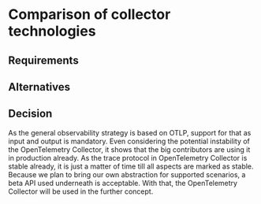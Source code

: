 # Comparison of collector technologies

## Requirements


## Alternatives

## Decision
As the general observability strategy is based on OTLP, support for that as input and output is mandatory. Even considering the potential instability of the OpenTelemetry Collector, it shows that the big contributors are using it in production already. As the trace protocol in OpenTelemetry Collector is stable already, it is just a matter of time till all aspects are marked as stable. Because we plan to bring our own abstraction for supported scenarios, a beta API used underneath is acceptable.
With that, the OpenTelemetry Collector will be used in the further concept.
